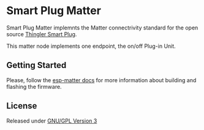 # Smart Plug Matter

Smart Plug Matter implemnts the Matter connectrivity standard for the open source [Thingler Smart Plug](https://github.com/thingler/smart-plug-schematics).

This matter node implements one endpoint, the on/off Plug-in Unit.

## Getting Started

Please, follow the [esp-matter docs](https://docs.espressif.com/projects/esp-matter/en/main/esp32/developing.html) for more information about building and flashing the firmware.

## License

Released under [GNU/GPL Version 3](LICENSE)
